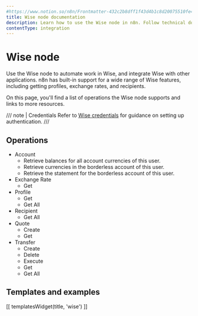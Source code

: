 ```yaml
---
#https://www.notion.so/n8n/Frontmatter-432c2b8dff1f43d4b1c8d20075510fe4
title: Wise node documentation
description: Learn how to use the Wise node in n8n. Follow technical documentation to integrate Wise node into your workflows.
contentType: integration
---
```


# Wise node

Use the Wise node to automate work in Wise, and integrate Wise with other applications. n8n has built-in support for a wide range of Wise features, including getting profiles, exchange rates, and recipients. 

On this page, you'll find a list of operations the Wise node supports and links to more resources.

/// note | Credentials
Refer to [Wise credentials](/integrations/builtin/credentials/wise/) for guidance on setting up authentication. 
///

## Operations

* Account
    * Retrieve balances for all account currencies of this user.
    * Retrieve currencies in the borderless account of this user.
    * Retrieve the statement for the borderless account of this user.
* Exchange Rate
    * Get
* Profile
    * Get
    * Get All
* Recipient
    * Get All
* Quote
    * Create
    * Get
* Transfer
    * Create
    * Delete
    * Execute
    * Get
    * Get All

## Templates and examples

<!-- see https://www.notion.so/n8n/Pull-in-templates-for-the-integrations-pages-37c716837b804d30a33b47475f6e3780 -->
[[ templatesWidget(title, 'wise') ]]
